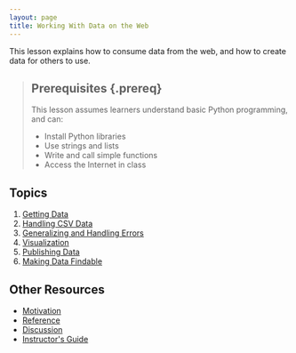```yaml
---
layout: page
title: Working With Data on the Web
---
```

This lesson explains how to consume data from the web,
and how to create data for others to use.

> ## Prerequisites {.prereq}
>
> This lesson assumes learners understand basic Python programming,
> and can:
>
> *   Install Python libraries
> *   Use strings and lists
> *   Write and call simple functions
> *   Access the Internet in class

## Topics

1.  [Getting Data](01-getdata.html)
2.  [Handling CSV Data](02-csv.html)
3.  [Generalizing and Handling Errors](03-generalize.html)
4.  [Visualization](04-visualize.html)
5.  [Publishing Data](05-makedata.html)
6.  [Making Data Findable](06-findable.html)

## Other Resources

*   [Motivation](motivation.html)
*   [Reference](reference.html)
*   [Discussion](discussion.html)
*   [Instructor's Guide](instructors.html)
